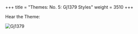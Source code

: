 +++
title = "Themes: No. 5: Gj1379 Styles"
weight = 3510
+++

Hear the Theme:       

![Gj1379](/img/05FenBk5M.jpg)
